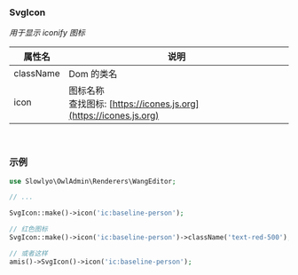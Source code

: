 ### SvgIcon
_用于显示 iconify 图标_

| 属性名  | 说明 |
| ------------ | ------------ |
| className | Dom 的类名 |
| icon | 图标名称<br>查找图标: [https://icones.js.org](https://icones.js.org) |

<br>

### 示例

```php
use Slowlyo\OwlAdmin\Renderers\WangEditor;

// ...

SvgIcon::make()->icon('ic:baseline-person');

// 红色图标
SvgIcon::make()->icon('ic:baseline-person')->className('text-red-500');

// 或者这样
amis()->SvgIcon()->icon('ic:baseline-person');
```
